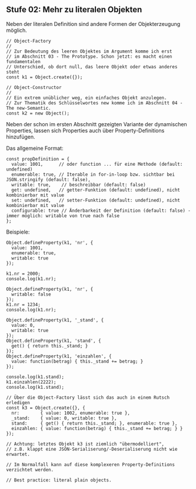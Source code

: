 ## Stufe 02: Mehr zu literalen Objekten

Neben der literalen Definition sind andere Formen der
Objekterzeugung möglich.

    // Object-Factory
    //
    // Zur Bedeutung des leeren Objektes im Argument komme ich erst
    // im Abschnitt 03 - The Prototype. Schon jetzt: es macht einen fundamentalen
    // Unterschied, ob dort null, das leere Objekt oder etwas anderes steht
    const k1 = Object.create({});

    // Object-Constructor
    //
    // Ein extrem unüblicher weg, ein einfaches Objekt anzulegen.
    // Zur Thematik des Schlüsselwortes new komme ich im Abschnitt 04 - The new-Semantic.
    const k2 = new Object();

Neben der schon im ersten Abschnitt gezeigten Variante der
dynamischen Properties, lassen sich Properties auch über
Property-Definitions hinzufügen.

Das allgemeine Format:

    const propDefinition = {
      value: 1001,      // oder function ... für eine Methode (default: undefined)
      enumerable: true, // Iterable in for-in-loop bzw. sichtbar bei JSON.stringify (default: false),
      writable: true,    // beschreibbar (default: false)
      get: undefined,   // getter-Funktion (default: undefined), nicht kombinierbar mit value
      set: undefined,   // setter-Funktion (default: undefined), nicht kombinierbar mit value
      configurable: true // Änderbarkeit der Definition (default: false) - immer möglich: writable von true nach false
    };

Beispiele:

    Object.defineProperty(k1, 'nr', {
      value: 1001,
      enumerable: true,
      writable: true
    });

    k1.nr = 2000;
    console.log(k1.nr);

    Object.defineProperty(k1, 'nr', {
      writable: false
    });
    k1.nr = 1234;
    console.log(k1.nr);

    Object.defineProperty(k1, '_stand', {
      value: 0,
      writable: true
    });
    Object.defineProperty(k1, 'stand', {
      get() { return this._stand; }
    });
    Object.defineProperty(k1, 'einzahlen', {
      value: function(betrag) { this._stand += betrag; }
    });

    console.log(k1.stand);
    k1.einzahlen(2222);
    console.log(k1.stand);

    // Über die Object-Factory lässt sich das auch in einem Rutsch erledigen
    const k3 = Object.create({}, {
      nr:        { value: 1002, enumerable: true },
      _stand:    { value: 0, writable: true },
      stand:     { get() { return this._stand; }, enumerable: true },
      einzahlen: { value: function(betrag) { this._stand += betrag; } }
    });

    // Achtung: letztes Objekt k3 ist ziemlich "übermodelliert",
    // z.B. klappt eine JSON-Serialiserung/-Deserialiserung nicht wie erwartet.

    // Im Normalfall kann auf diese komplexeren Property-Definitions verzichtet werden.

    // Best practice: literal plain objects.
